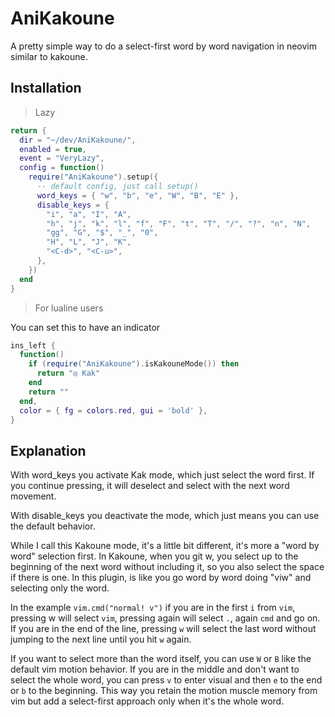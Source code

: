 # AniKakoune
A pretty simple way to do a select-first word by word navigation in neovim similar to kakoune.

## Installation
> Lazy
```lua
return {
  dir = "~/dev/AniKakoune/",
  enabled = true,
  event = "VeryLazy",
  config = function()
    require("AniKakoune").setup({
      -- default config, just call setup()
      word_keys = { "w", "b", "e", "W", "B", "E" },
      disable_keys = {
        "i", "a", "I", "A",
        "h", "j", "k", "l", "f", "F", "t", "T", "/", "?", "n", "N",
        "gg", "G", "$", "_", "0",
        "H", "L", "J", "K",
        "<C-d>", "<C-u>",
      },
    })
  end
}
```

> For lualine users

You can set this to have an indicator
```lua
ins_left {
  function()
    if (require("AniKakoune").isKakouneMode()) then
      return "◎ Kak"
    end
    return ""
  end,
  color = { fg = colors.red, gui = 'bold' },
}
```

## Explanation
With word_keys you activate Kak mode, which just select the word first. If you continue pressing, it will deselect and select with the next word movement.

With disable_keys you deactivate the mode, which just means you can use the default behavior.

While I call this Kakoune mode, it's a little bit different, it's more a "word by word" selection first. In Kakoune, when you git w, you select up to the beginning of the next word without including it, so you also select the space if there is one. In this plugin, is like you go word by word doing "viw" and selecting only the word.

In the example `vim.cmd("normal! v")` if you are in the first `i` from `vim`, pressing w will select `vim`, pressing again will select `.`, again `cmd` and go on. If you are in the end of the line, pressing `w` will select the last word without jumping to the next line until you hit `w` again.

 If you want to select more than the word itself, you can use `W` or `B` like the default vim motion behavior. If you are in the middle and don't want to select the whole word, you can press `v` to enter visual and then `e` to the end or `b` to the beginning. This way you retain the motion muscle memory from vim but add a select-first approach only when it's the whole word.
